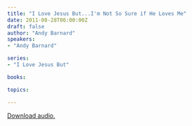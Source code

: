 ```yaml
---
title: "I Love Jesus But...I'm Not So Sure if He Loves Me"
date: 2011-08-28T06:00:00Z
draft: false
author: "Andy Barnard"
speakers:
- "Andy Barnard"

series:
- "I Love Jesus But"

books:

topics:

---
```

[Download audio.](https://s3.amazonaws.com/highway/sermons/2011_08/28_I_love_Jesus_but_Im_not_so_sure_if_He_loves_me.mp3)